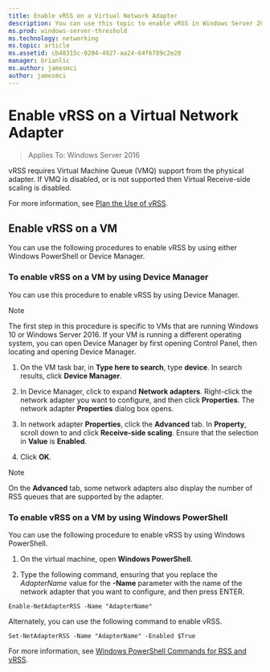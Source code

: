 ```yaml
---
title: Enable vRSS on a Virtual Network Adapter
description: You can use this topic to enable vRSS in Windows Server 2016.
ms.prod: windows-server-threshold
ms.technology: networking
ms.topic: article
ms.assetid: cb48315c-0204-4927-aa24-64f6789c2e20
manager: brianlic
ms.author: jamesmci
author: jamesmci
---
```


# Enable vRSS on a Virtual Network Adapter

>Applies To: Windows Server 2016

vRSS requires Virtual Machine Queue \(VMQ\) support from the physical adapter. If VMQ is disabled, or is not supported then Virtual Receive-side scaling is disabled. 

For more information, see [Plan the Use of vRSS](vrss-plan.md).

## Enable vRSS on a VM
 
You can use the following procedures to enable vRSS by using either Windows PowerShell or Device Manager.
  
### To enable vRSS on a VM by using Device Manager

You can use this procedure to enable vRSS by using Device Manager.

>[!NOTE]
>The first step in this procedure is specific to VMs that are running Windows 10 or Windows Server 2016. If your VM is running a different operating system, you can open Device Manager by first opening Control Panel, then locating and opening Device Manager.
  
1. On the VM task bar, in **Type here to search**, type **device**. In search results, click **Device Manager**.
  
2. In Device Manager, click to expand **Network adapters**. Right-click the network adapter you want to configure, and then click **Properties**. The network adapter **Properties** dialog box opens.
  
3. In network adapter **Properties**, click the **Advanced** tab. In **Property**, scroll down to and click **Receive-side scaling**. Ensure that the selection in **Value** is **Enabled**. 

4. Click **OK**.
  
> [!NOTE]
> On the **Advanced** tab, some network adapters also display the number of RSS queues that are supported by the adapter.
  
### To enable vRSS on a VM by using Windows PowerShell

You can use the following procedure to enable vRSS by using Windows PowerShell.

1. On the virtual machine, open **Windows PowerShell**.  
  
2. Type the following command, ensuring that you replace the *AdapterName* value for the **-Name** parameter with the name of the network adapter that you want to configure, and then press ENTER. 
  
````
Enable-NetAdapterRSS -Name "AdapterName"
````
  
Alternately, you can use the following command to enable vRSS.

````
Set-NetAdapterRSS -Name "AdapterName" -Enabled $True  
````

For more information, see [Windows PowerShell Commands for RSS and vRSS](vrss-wps.md).
  